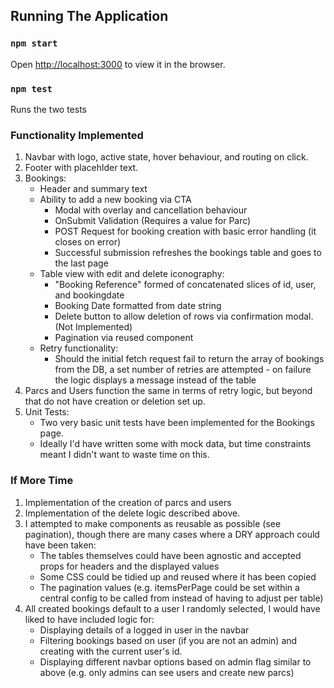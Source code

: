 ## Running The Application

### `npm start`

Open [http://localhost:3000](http://localhost:3000) to view it in the browser.

### `npm test`

Runs the two tests

### Functionality Implemented

1. Navbar with logo, active state, hover behaviour, and routing on click.
2. Footer with placehlder text.
3. Bookings:
    - Header and summary text
    - Ability to add a new booking via CTA
        - Modal with overlay and cancellation behaviour
        - OnSubmit Validation (Requires a value for Parc)
        - POST Request for booking creation with basic error handling (it closes on error)
        - Successful submission refreshes the bookings table and goes to the last page
    - Table view with edit and delete iconography:
        - "Booking Reference" formed of concatenated slices of id, user, and bookingdate
        - Booking Date formatted from date string
        - Delete button to allow deletion of rows via confirmation modal. (Not Implemented)
        - Pagination via reused component
    - Retry functionality:
        - Should the initial fetch request fail to return the array of bookings from the DB, a set number of retries are attempted - on failure the logic displays a message instead of the table
4. Parcs and Users function the same in terms of retry logic, but beyond that do not have creation or deletion set up.
5. Unit Tests:
    - Two very basic unit tests have been implemented for the Bookings page.
    - Ideally I'd have written some with mock data, but time constraints meant I didn't want to waste time on this.

### If More Time

1. Implementation of the creation of parcs and users
2. Implementation of the delete logic described above.
3. I attempted to make components as reusable as possible (see pagination), though there are many cases where a DRY approach could have been taken:
    - The tables themselves could have been agnostic and accepted props for headers and the displayed values
    - Some CSS could be tidied up and reused where it has been copied
    - The pagination values (e.g. itemsPerPage could be set within a central config to be called from instead of having to adjust per table)
4. All created bookings default to a user I randomly selected, I would have liked to have included logic for:
    - Displaying details of a logged in user in the navbar
    - Filtering bookings based on user (if you are not an admin) and creating with the current user's id.
    - Displaying different navbar options based on admin flag similar to above (e.g. only admins can see users and create new parcs)

